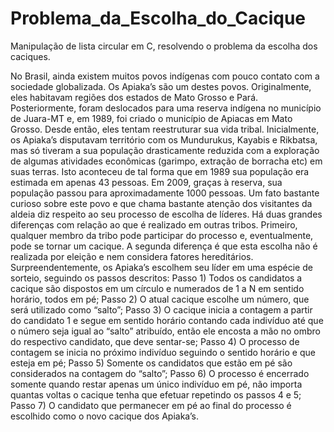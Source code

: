 # Problema_da_Escolha_do_Cacique
Manipulação de lista circular em C, resolvendo o problema da escolha dos caciques.


No Brasil, ainda existem muitos povos indígenas com pouco contato
com a sociedade globalizada. Os Apiaka’s são um destes povos.
Originalmente, eles habitavam regiões dos estados de Mato Grosso e
Pará. Posteriormente, foram deslocados para uma reserva indígena no
município de Juara-MT e, em 1989, foi criado o município de Apiacas em
Mato Grosso. Desde então, eles tentam reestruturar sua vida tribal.
Inicialmente, os Apiaka’s disputavam território com os Mundurukus,
Kayabis e Rikbatsa, mas só tiveram a sua população drasticamente
reduzida com a exploração de algumas atividades econômicas (garimpo,
extração de borracha etc) em suas terras. Isto aconteceu de tal forma que
em 1989 sua população era estimada em apenas 43 pessoas. Em 2009,
graças à reserva, sua população passou para aproximadamente 1000
pessoas.
Um fato bastante curioso sobre este povo e que chama bastante
atenção dos visitantes da aldeia diz respeito ao seu processo de escolha
de líderes. Há duas grandes diferenças com relação ao que é realizado em
outras tribos. Primeiro, qualquer membro da tribo pode participar do
processo e, eventualmente, pode se tornar um cacique. A segunda
diferença é que esta escolha não é realizada por eleição e nem considera
fatores hereditários. Surpreendentemente, os Apiaka’s escolhem seu líder
em uma espécie de sorteio, seguindo os passos descritos:
Passo 1) Todos os candidatos a cacique são dispostos em um círculo
e numerados de 1 a N em sentido horário, todos em pé;
Passo 2) O atual cacique escolhe um número, que será utilizado
como “salto”;
Passo 3) O cacique inicia a contagem a partir do candidato 1 e segue
em sentido horário contando cada indivíduo até que o número seja igual
ao “salto” atribuído, então ele encosta a mão no ombro do respectivo
candidato, que deve sentar-se;
Passo 4) O processo de contagem se inicia no próximo indivíduo
seguindo o sentido horário e que esteja em pé;
Passo 5) Somente os candidatos que estão em pé são considerados
na contagem do “salto”;
Passo 6) O processo é encerrado somente quando restar apenas um
único indivíduo em pé, não importa quantas voltas o cacique tenha que
efetuar repetindo os passos 4 e 5;
Passo 7) O candidato que permanecer em pé ao final do processo é
escolhido como o novo cacique dos Apiaka’s.




